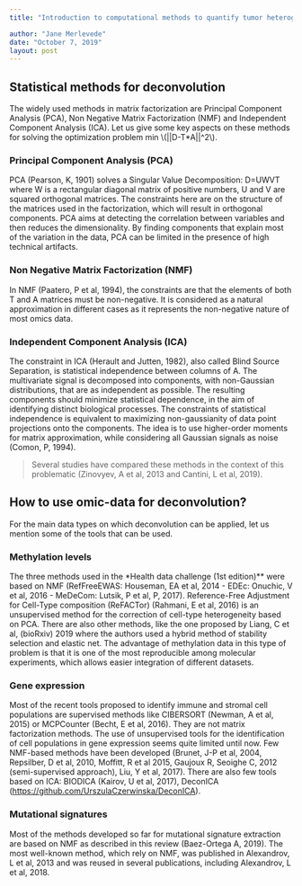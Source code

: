 ```yaml
---
title: "Introduction to computational methods to quantify tumor heterogeneity"

author: "Jane Merlevede"
date: "October 7, 2019"
layout: post
---
```



<section class="main-content">
<div id="statistical-methods-for-deconvolution" class="section level2">
<h2>Statistical methods for deconvolution</h2>
<p>The widely used methods in matrix factorization are Principal Component Analysis (PCA), Non Negative Matrix Factorization (NMF) and Independent Component Analysis (ICA). Let us give some key aspects on these methods for solving the optimization problem min <span class="math inline">\(||D-T*A||^2\)</span>.</p>
<div id="principal-component-analysis-pca" class="section level3">
<h3>Principal Component Analysis (PCA)</h3>
<p>PCA (Pearson, K, 1901) solves a Singular Value Decomposition: D=UWVT where W is a rectangular diagonal matrix of positive numbers, U and V are squared orthogonal matrices. The constraints here are on the structure of the matrices used in the factorization, which will result in orthogonal components. PCA aims at detecting the correlation between variables and then reduces the dimensionality. By finding components that explain most of the variation in the data, PCA can be limited in the presence of high technical artifacts.</p>
</div>
<div id="non-negative-matrix-factorization-nmf" class="section level3">
<h3>Non Negative Matrix Factorization (NMF)</h3>
<p>In NMF (Paatero, P et al, 1994), the constraints are that the elements of both T and A matrices must be non-negative. It is considered as a natural approximation in different cases as it represents the non-negative nature of most omics data.</p>
</div>
<div id="independent-component-analysis-ica" class="section level3">
<h3>Independent Component Analysis (ICA)</h3>
<p>The constraint in ICA (Herault and Jutten, 1982), also called Blind Source Separation, is statistical independence between columns of A. The multivariate signal is decomposed into components, with non-Gaussian distributions, that are as independent as possible. The resulting components should minimize statistical dependence, in the aim of identifying distinct biological processes. The constraints of statistical independence is equivalent to maximizing non-gaussianity of data point projections onto the components. The idea is to use higher-order moments for matrix approximation, while considering all Gaussian signals as noise (Comon, P, 1994).</p>
<blockquote>
<p>Several studies have compared these methods in the context of this problematic (Zinovyev, A et al, 2013 and Cantini, L et al, 2019).</p>
</blockquote>
</div>
</div>
<div id="how-to-use-omic-data-for-deconvolution" class="section level2">
<h2>How to use omic-data for deconvolution?</h2>
<p>For the main data types on which deconvolution can be applied, let us mention some of the tools that can be used.</p>
<div id="methylation-levels" class="section level3">
<h3>Methylation levels</h3>
<p>The three methods used in the *Health data challenge (1st edition)** were based on NMF (RefFreeEWAS: Houseman, EA et al, 2014 - EDEc: Onuchic, V et al, 2016 - MeDeCom: Lutsik, P et al, P, 2017). Reference-Free Adjustment for Cell-Type composition (ReFACTor) (Rahmani, E et al, 2016) is an unsupervised method for the correction of cell-type heterogeneity based on PCA. There are also other methods, like the one proposed by Liang, C et al, (bioRxiv) 2019 where the authors used a hybrid method of stability selection and elastic net. The advantage of methylation data in this type of problem is that it is one of the most reproducible among molecular experiments, which allows easier integration of different datasets.</p>
</div>
<div id="gene-expression" class="section level3">
<h3>Gene expression</h3>
<p>Most of the recent tools proposed to identify immune and stromal cell populations are supervised methods like CIBERSORT (Newman, A et al, 2015) or MCPCounter (Becht, E et al, 2016). They are not matrix factorization methods. The use of unsupervised tools for the identification of cell populations in gene expression seems quite limited until now. Few NMF-based methods have been developed (Brunet, J-P et al, 2004, Repsilber, D et al, 2010, Moffitt, R et al 2015, Gaujoux R, Seoighe C, 2012 (semi-supervised approach), Liu, Y et al, 2017). There are also few tools based on ICA: BIODICA (Kairov, U et al, 2017), DeconICA (<a href="https://github.com/UrszulaCzerwinska/DeconICA" class="uri">https://github.com/UrszulaCzerwinska/DeconICA</a>).</p>
</div>
<div id="mutational-signatures" class="section level3">
<h3>Mutational signatures</h3>
<p>Most of the methods developed so far for mutational signature extraction are based on NMF as described in this review (Baez-Ortega A, 2019). The most well-known method, which rely on NMF, was published in Alexandrov, L et al, 2013 and was reused in several publications, including Alexandrov, L et al, 2018.</p>
</div>
</div>
</section>

